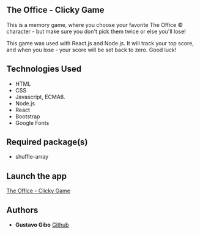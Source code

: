 ## The Office - Clicky Game
This is a memory game, where you choose your favorite The Office &copy; character - but make sure
you don't pick them twice or else you'll lose!

This game was used with React.js and Node.js.
It will track your top score, and when you lose - your score will be set back to zero.
Good luck!


## Technologies Used
- HTML
- CSS
- Javascript, ECMA6.
- Node.js
- React
- Bootstrap
- Google Fonts

## Required package(s)
- shuffle-array

## Launch the app
[The Office - Clicky Game](https://gustavogibo.github.io/the-office-clicky-game/)


## Authors
* **Gustavo Gibo** [Github](https://github.com/gustavogibo)